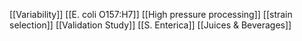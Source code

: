 [[Variability]]
[[E. coli O157:H7]]
[[High pressure processing]]
[[strain selection]]
[[Validation Study]]
[[S. Enterica]]
[[Juices & Beverages]]
